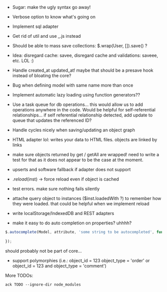 - Sugar: make the ugly syntax go away!
- Verbose option to know what's going on
- Implement sql adapter
- Get rid of util and use _.js instead
- Should be able to mass save collections: $.wrap(User, []).save() ?
- Idea: disregard cache: savee, disregard cache and validations: saveee, etc.  LOL :)
- Handle created_at updated_at! maybe that should be a presave hook instead of bloating the core?
- Bug when defining model with same name more than once
- Implement automatic lazy loading using function generators??
- Use a task queue for db operations... this would allow us to add
operations anywhere in the code. Would be helpful for self-referential
relationships... if self referential relationship detected, add update
to queue that updates the referenced ID?
- Handle cycles nicely when saving/updating an object graph
- HTML adapter lol: writes your data to HTML files. objects are linked
by <a> links

- make sure objects returned by get / getAll are wrapped! need to write a
test for that as it does not appear to be the case at the moment.

- upserts and software fallback if adapter does not support
- $.reload($inst) -> force reload even if object is cached
- test errors. make sure nothing fails silently
- attache query object to instances ($inst.loadedWith ?) to remember how they were loaded.
  that could be helpful when we implement reload

- write localStorage/IndexedDB and REST adapters

- make it easy to do auto completion on properties? uhhhh?

```javascript
$.autocomplete(Model, attribute, 'some string to be autocompleted', function (res) {
  
});
```

should probably not be part of core...

- support polymorphies (i.e.: object_id = 123 object_type = 'order' or object_id = 123 and object_type = 'comment')

More TODOs:

`ack TODO --ignore-dir node_modules`
